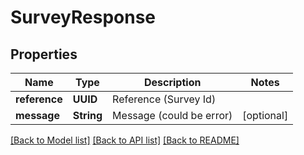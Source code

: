 # SurveyResponse

## Properties
Name | Type | Description | Notes
------------ | ------------- | ------------- | -------------
**reference** | **UUID** | Reference (Survey Id) | 
**message** | **String** | Message (could be error) | [optional] 

[[Back to Model list]](../README.md#documentation-for-models) [[Back to API list]](../README.md#documentation-for-api-endpoints) [[Back to README]](../README.md)


